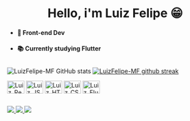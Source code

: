 <h1 align="center"> 
  Hello, i'm Luiz Felipe 😁
</h1>

* #### 👾 Front-end Dev
* #### 📚 Currently studying Flutter
##

![LuizFelipe-MF GitHub stats](https://github-readme-stats.vercel.app/api?username=LuizFelipe-MF&show_icons=true&theme=dracula)
[![LuizFelipe-MF github streak](https://github-readme-streak-stats.herokuapp.com/?user=LuizFelipe-MF&theme=dracula)](https://github.com/timonwa/github-readme-streak-stats)

<div style="display: inline-block">
  <img align="center" alt="Luiz_React" height="30" width="40" src="https://cdn.jsdelivr.net/gh/devicons/devicon/icons/react/react-original.svg">
  <img align="center" alt="Luiz_JS" height="30" width="40" src="https://cdn.jsdelivr.net/gh/devicons/devicon/icons/javascript/javascript-plain.svg">
  <img align="center" alt="Luiz_HTML" height="30" width="40" src="https://cdn.jsdelivr.net/gh/devicons/devicon/icons/html5/html5-plain.svg">
  <img align="center" alt="Luiz_CSS" height="30" width="40" src="https://cdn.jsdelivr.net/gh/devicons/devicon/icons/css3/css3-plain.svg">
  <img align="center" alt="Luiz_Flutter" height="30" width="40" src="https://cdn.jsdelivr.net/gh/devicons/devicon/icons/flutter/flutter-original.svg" />
</div>

##

<div>
  <a href="https://github.com/LuizFelipe-MF/LuizFelipe-MF" target="_blank">
    <img src="https://img.shields.io/badge/GitHub-100000?style=for-the-badge&logo=github&logoColor=white" target="_blank">
  </a>
  
  <a href="https://www.linkedin.com/in/luiz-felipe-323087222/" target="_blank">
    <img src="https://img.shields.io/badge/LinkedIn-0077B5?style=for-the-badge&logo=linkedin&logoColor=white" target="_blank">
  </a>
  
  <a href="https://github.com/LuizFelipe-MF/LuizFelipe-MF" target="_blank">
    <img src="https://img.shields.io/badge/Instagram-E4405F?style=for-the-badge&logo=instagram&logoColor=white" target="_blank">
  </a>
</div>
  

